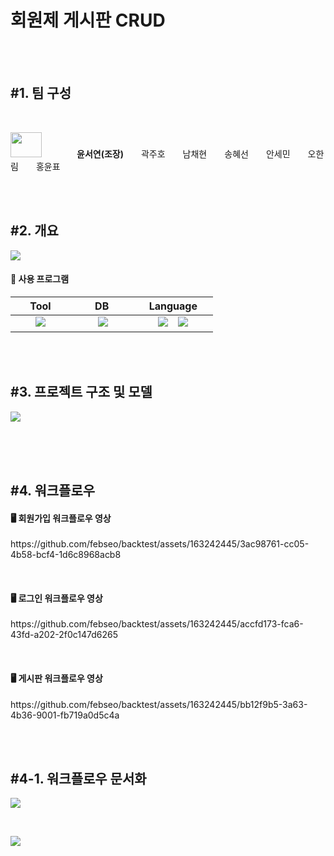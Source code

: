 # 회원제 게시판 CRUD
<br/><br/>
<div align="left">
  
  ## #1. 팀 구성
  <br>
  <p><img src="https://github.com/febseo/backtest/assets/163242445/54b20436-6380-401f-a98b-745c9f44a296" width="50" height="40">    <strong>윤서연(조장)</strong>  곽주호  남채현  송혜선  안세민  오한림  홍윤표 </p>
  <br><br> 


  ## #2. 개요
  <p><img src="https://github.com/febseo/backtest/assets/163242445/d675faab-93b2-473a-87b9-3fe75399a8a1">
  
  #### 📍 사용 프로그램
   Tool  |  DB  |  Language  |
  ---- | ---- | ----|
    <img src="https://img.shields.io/badge/Eclipse IDE-2C2255?style=plastic&logo=eclipseide&logoColor=fff"/>   |   <img src="https://img.shields.io/badge/Oracle-F80000?style=plastic&logo=oracle&logoColor=fff"/>   |  <img src="https://img.shields.io/badge/Java-3A75B0?style=plastic&logo=Java&logoColor=fff"/> <img src="https://img.shields.io/badge/JavaScript-F7DF1E?style=plastic&logo=javascript&logoColor=fff"/>  
  

  <br><br>
  
  ##  #3. 프로젝트 구조 및 모델
  <p><img src="https://github.com/febseo/backtest/assets/163242445/985cd177-a5cf-4a4d-a01a-001232cad23c">


 <br><br><br>

  ## #4. 워크플로우
  
  <h4>🖥️ 회원가입 워크플로우 영상</h4>
  <p>https://github.com/febseo/backtest/assets/163242445/3ac98761-cc05-4b58-bcf4-1d6c8968acb8</p>
  <br>
  <h4>🖥️ 로그인 워크플로우 영상</h4>
  <p>https://github.com/febseo/backtest/assets/163242445/accfd173-fca6-43fd-a202-2f0c147d6265</p>
  <br>
  <h4>🖥️ 게시판 워크플로우 영상</h4>
  <p>https://github.com/febseo/backtest/assets/163242445/bb12f9b5-3a63-4b36-9001-fb719a0d5c4a</p>

  <br><br>
  ## #4-1. 워크플로우 문서화
  <p><img src="https://github.com/febseo/backtest/assets/163242445/8d9b4dc7-1a0a-4d21-a2b8-79b6132e96cf"></p><br>
  <p><img src="https://github.com/febseo/backtest/assets/163242445/c630e259-1a95-4d1d-bc51-f8affffce78c"></p>
